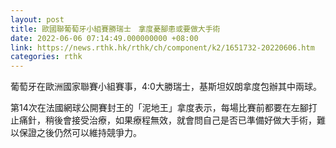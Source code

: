 ```yaml
---
layout: post
title: 歐國聯葡萄牙小組賽勝瑞士　拿度憂腳患或要做大手術
date: 2022-06-06 07:14:49.000000000 +08:00
link: https://news.rthk.hk/rthk/ch/component/k2/1651732-20220606.htm
categories: rthk
---
```


葡萄牙在歐洲國家聯賽小組賽事，4:0大勝瑞士，基斯坦奴朗拿度包辦其中兩球。

第14次在法國網球公開賽封王的「泥地王」拿度表示，每場比賽前都要在左腳打止痛針，稍後會接受治療，如果療程無效，就會問自己是否已準備好做大手術，難以保證之後仍然可以維持競爭力。
